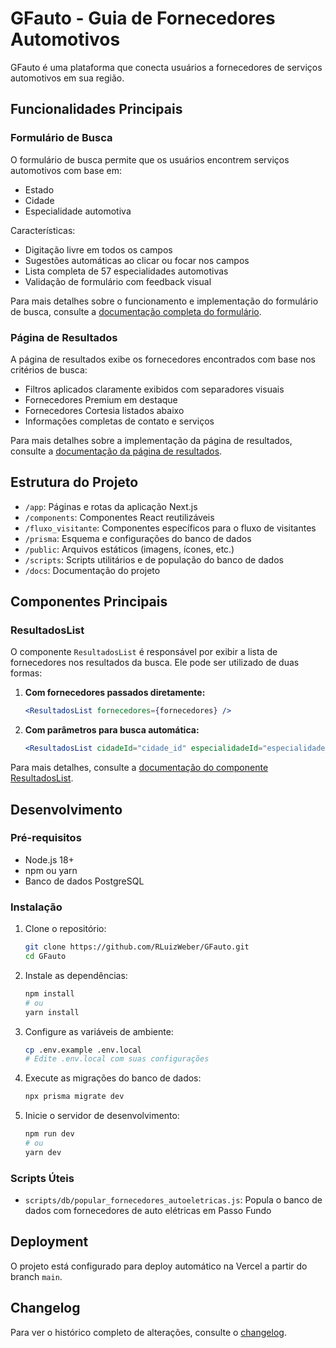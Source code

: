 # GFauto - Guia de Fornecedores Automotivos

GFauto é uma plataforma que conecta usuários a fornecedores de serviços automotivos em sua região.

## Funcionalidades Principais

### Formulário de Busca

O formulário de busca permite que os usuários encontrem serviços automotivos com base em:
- Estado
- Cidade
- Especialidade automotiva

Características:
- Digitação livre em todos os campos
- Sugestões automáticas ao clicar ou focar nos campos
- Lista completa de 57 especialidades automotivas
- Validação de formulário com feedback visual

Para mais detalhes sobre o funcionamento e implementação do formulário de busca, consulte a [documentação completa do formulário](./docs/formulario_busca.md).

### Página de Resultados

A página de resultados exibe os fornecedores encontrados com base nos critérios de busca:
- Filtros aplicados claramente exibidos com separadores visuais
- Fornecedores Premium em destaque
- Fornecedores Cortesia listados abaixo
- Informações completas de contato e serviços

Para mais detalhes sobre a implementação da página de resultados, consulte a [documentação da página de resultados](./docs/pagina_resultados.md).

## Estrutura do Projeto

- `/app`: Páginas e rotas da aplicação Next.js
- `/components`: Componentes React reutilizáveis
- `/fluxo_visitante`: Componentes específicos para o fluxo de visitantes
- `/prisma`: Esquema e configurações do banco de dados
- `/public`: Arquivos estáticos (imagens, ícones, etc.)
- `/scripts`: Scripts utilitários e de população do banco de dados
- `/docs`: Documentação do projeto

## Componentes Principais

### ResultadosList

O componente `ResultadosList` é responsável por exibir a lista de fornecedores nos resultados da busca. Ele pode ser utilizado de duas formas:

1. **Com fornecedores passados diretamente:**
   ```jsx
   <ResultadosList fornecedores={fornecedores} />
   ```

2. **Com parâmetros para busca automática:**
   ```jsx
   <ResultadosList cidadeId="cidade_id" especialidadeId="especialidade_id" page={1} />
   ```

Para mais detalhes, consulte a [documentação do componente ResultadosList](./docs/componentes/resultados_list.md).

## Desenvolvimento

### Pré-requisitos

- Node.js 18+
- npm ou yarn
- Banco de dados PostgreSQL

### Instalação

1. Clone o repositório:
   ```bash
   git clone https://github.com/RLuizWeber/GFauto.git
   cd GFauto
   ```

2. Instale as dependências:
   ```bash
   npm install
   # ou
   yarn install
   ```

3. Configure as variáveis de ambiente:
   ```bash
   cp .env.example .env.local
   # Edite .env.local com suas configurações
   ```

4. Execute as migrações do banco de dados:
   ```bash
   npx prisma migrate dev
   ```

5. Inicie o servidor de desenvolvimento:
   ```bash
   npm run dev
   # ou
   yarn dev
   ```

### Scripts Úteis

- `scripts/db/popular_fornecedores_autoeletricas.js`: Popula o banco de dados com fornecedores de auto elétricas em Passo Fundo

## Deployment

O projeto está configurado para deploy automático na Vercel a partir do branch `main`.

## Changelog

Para ver o histórico completo de alterações, consulte o [changelog](./docs/changelog.md).
